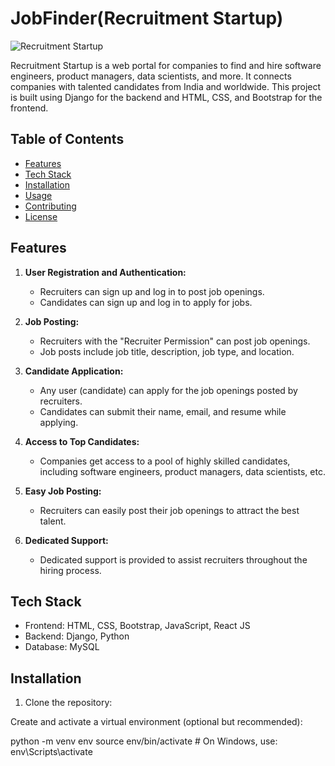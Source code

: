 # JobFinder(Recruitment Startup)

![Recruitment Startup](recruitment_startup/static/images/logo.png)

Recruitment Startup is a web portal for companies to find and hire software engineers, product managers, data scientists, and more. It connects companies with talented candidates from India and worldwide. This project is built using Django for the backend and HTML, CSS, and Bootstrap for the frontend.

## Table of Contents

- [Features](#features)
- [Tech Stack](#tech-stack)
- [Installation](#installation)
- [Usage](#usage)
- [Contributing](#contributing)
- [License](#license)

## Features

1. **User Registration and Authentication:**
   - Recruiters can sign up and log in to post job openings.
   - Candidates can sign up and log in to apply for jobs.

2. **Job Posting:**
   - Recruiters with the "Recruiter Permission" can post job openings.
   - Job posts include job title, description, job type, and location.

3. **Candidate Application:**
   - Any user (candidate) can apply for the job openings posted by recruiters.
   - Candidates can submit their name, email, and resume while applying.

4. **Access to Top Candidates:**
   - Companies get access to a pool of highly skilled candidates, including software engineers, product managers, data scientists, etc.

5. **Easy Job Posting:**
   - Recruiters can easily post their job openings to attract the best talent.

6. **Dedicated Support:**
   - Dedicated support is provided to assist recruiters throughout the hiring process.

## Tech Stack

- Frontend: HTML, CSS, Bootstrap, JavaScript, React JS
- Backend: Django, Python
- Database: MySQL

## Installation

1. Clone the repository:


Create and activate a virtual environment (optional but recommended):


python -m venv env
source env/bin/activate  # On Windows, use: env\Scripts\activate




